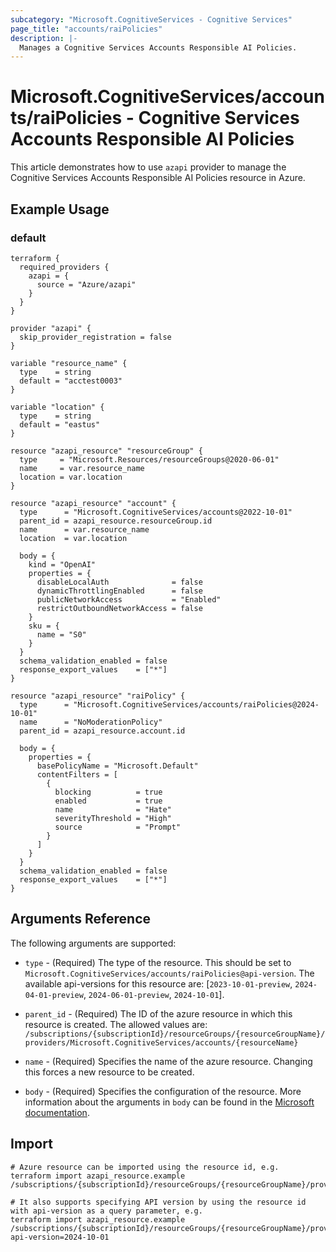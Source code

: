 ```yaml
---
subcategory: "Microsoft.CognitiveServices - Cognitive Services"
page_title: "accounts/raiPolicies"
description: |-
  Manages a Cognitive Services Accounts Responsible AI Policies.
---
```


# Microsoft.CognitiveServices/accounts/raiPolicies - Cognitive Services Accounts Responsible AI Policies

This article demonstrates how to use `azapi` provider to manage the Cognitive Services Accounts Responsible AI Policies resource in Azure.

## Example Usage

### default

```hcl
terraform {
  required_providers {
    azapi = {
      source = "Azure/azapi"
    }
  }
}

provider "azapi" {
  skip_provider_registration = false
}

variable "resource_name" {
  type    = string
  default = "acctest0003"
}

variable "location" {
  type    = string
  default = "eastus"
}

resource "azapi_resource" "resourceGroup" {
  type     = "Microsoft.Resources/resourceGroups@2020-06-01"
  name     = var.resource_name
  location = var.location
}

resource "azapi_resource" "account" {
  type      = "Microsoft.CognitiveServices/accounts@2022-10-01"
  parent_id = azapi_resource.resourceGroup.id
  name      = var.resource_name
  location  = var.location

  body = {
    kind = "OpenAI"
    properties = {
      disableLocalAuth              = false
      dynamicThrottlingEnabled      = false
      publicNetworkAccess           = "Enabled"
      restrictOutboundNetworkAccess = false
    }
    sku = {
      name = "S0"
    }
  }
  schema_validation_enabled = false
  response_export_values    = ["*"]
}

resource "azapi_resource" "raiPolicy" {
  type      = "Microsoft.CognitiveServices/accounts/raiPolicies@2024-10-01"
  name      = "NoModerationPolicy"
  parent_id = azapi_resource.account.id

  body = {
    properties = {
      basePolicyName = "Microsoft.Default"
      contentFilters = [
        {
          blocking          = true
          enabled           = true
          name              = "Hate"
          severityThreshold = "High"
          source            = "Prompt"
        }
      ]
    }
  }
  schema_validation_enabled = false
  response_export_values    = ["*"]
}

```



## Arguments Reference

The following arguments are supported:

* `type` - (Required) The type of the resource. This should be set to `Microsoft.CognitiveServices/accounts/raiPolicies@api-version`. The available api-versions for this resource are: [`2023-10-01-preview`, `2024-04-01-preview`, `2024-06-01-preview`, `2024-10-01`].

* `parent_id` - (Required) The ID of the azure resource in which this resource is created. The allowed values are:  
  `/subscriptions/{subscriptionId}/resourceGroups/{resourceGroupName}/providers/Microsoft.CognitiveServices/accounts/{resourceName}`

* `name` - (Required) Specifies the name of the azure resource. Changing this forces a new resource to be created.

* `body` - (Required) Specifies the configuration of the resource. More information about the arguments in `body` can be found in the [Microsoft documentation](https://learn.microsoft.com/en-us/azure/templates/Microsoft.CognitiveServices/accounts/raiPolicies?pivots=deployment-language-terraform).

## Import

 ```shell
 # Azure resource can be imported using the resource id, e.g.
 terraform import azapi_resource.example /subscriptions/{subscriptionId}/resourceGroups/{resourceGroupName}/providers/Microsoft.CognitiveServices/accounts/{resourceName}/raiPolicies/{resourceName}
 
 # It also supports specifying API version by using the resource id with api-version as a query parameter, e.g.
 terraform import azapi_resource.example /subscriptions/{subscriptionId}/resourceGroups/{resourceGroupName}/providers/Microsoft.CognitiveServices/accounts/{resourceName}/raiPolicies/{resourceName}?api-version=2024-10-01
 ```
